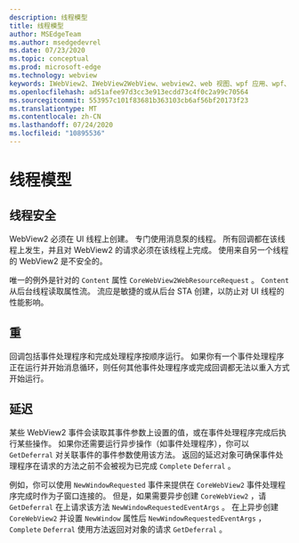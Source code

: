 ```yaml
---
description: 线程模型
title: 线程模型
author: MSEdgeTeam
ms.author: msedgedevrel
ms.date: 07/23/2020
ms.topic: conceptual
ms.prod: microsoft-edge
ms.technology: webview
keywords: IWebView2、IWebView2WebView、webview2、web 视图、wpf 应用、wpf、edge、ICoreWebView2、ICoreWebView2Host、浏览器控件、边缘 html
ms.openlocfilehash: ad51afee97d3cc3e913ecdd73c4f0c2a99c70564
ms.sourcegitcommit: 553957c101f83681b363103cb6af56bf20173f23
ms.translationtype: MT
ms.contentlocale: zh-CN
ms.lasthandoff: 07/24/2020
ms.locfileid: "10895536"
---
```

# 线程模型  

## 线程安全  

WebView2 必须在 UI 线程上创建。  专门使用消息泵的线程。  所有回调都在该线程上发生，并且对 WebView2 的请求必须在该线程上完成。  使用来自另一个线程的 WebView2 是不安全的。  

唯一的例外是针对的 `Content` 属性 `CoreWebView2WebResourceRequest` 。  `Content`从后台线程读取属性流。  流应是敏捷的或从后台 STA 创建，以防止对 UI 线程的性能影响。  

## 重  

回调包括事件处理程序和完成处理程序按顺序运行。  如果你有一个事件处理程序正在运行并开始消息循环，则任何其他事件处理程序或完成回调都无法以重入方式开始运行。  

## 延迟  

某些 WebView2 事件会读取其事件参数上设置的值，或在事件处理程序完成后执行某些操作。  如果你还需要运行异步操作（如事件处理程序），你可以 `GetDeferral` 对关联事件的事件参数使用该方法。  返回的延迟对象可确保事件处理程序在请求的方法之前不会被视为已完成 `Complete` `Deferral` 。  

例如，你可以使用 `NewWindowRequested` 事件来提供在 `CoreWebView2` 事件处理程序完成时作为子窗口连接的。  但是，如果需要异步创建 `CoreWebView2` ，请 `GetDeferral` 在上请求该方法 `NewWindowRequestedEventArgs` 。  在上异步创建 `CoreWebView2` 并设置 `NewWindow` 属性后 `NewWindowRequestedEventArgs` ， `Complete` `Deferral` 使用方法返回对对象的请求 `GetDeferral` 。  

<!-- links -->  
